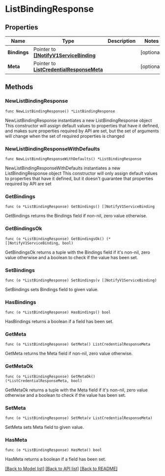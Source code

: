 # ListBindingResponse

## Properties

Name | Type | Description | Notes
------------ | ------------- | ------------- | -------------
**Bindings** | Pointer to [**[]NotifyV1ServiceBinding**](NotifyV1ServiceBinding.md) |  | [optional] 
**Meta** | Pointer to [**ListCredentialResponseMeta**](ListCredentialResponse_meta.md) |  | [optional] 

## Methods

### NewListBindingResponse

`func NewListBindingResponse() *ListBindingResponse`

NewListBindingResponse instantiates a new ListBindingResponse object
This constructor will assign default values to properties that have it defined,
and makes sure properties required by API are set, but the set of arguments
will change when the set of required properties is changed

### NewListBindingResponseWithDefaults

`func NewListBindingResponseWithDefaults() *ListBindingResponse`

NewListBindingResponseWithDefaults instantiates a new ListBindingResponse object
This constructor will only assign default values to properties that have it defined,
but it doesn't guarantee that properties required by API are set

### GetBindings

`func (o *ListBindingResponse) GetBindings() []NotifyV1ServiceBinding`

GetBindings returns the Bindings field if non-nil, zero value otherwise.

### GetBindingsOk

`func (o *ListBindingResponse) GetBindingsOk() (*[]NotifyV1ServiceBinding, bool)`

GetBindingsOk returns a tuple with the Bindings field if it's non-nil, zero value otherwise
and a boolean to check if the value has been set.

### SetBindings

`func (o *ListBindingResponse) SetBindings(v []NotifyV1ServiceBinding)`

SetBindings sets Bindings field to given value.

### HasBindings

`func (o *ListBindingResponse) HasBindings() bool`

HasBindings returns a boolean if a field has been set.

### GetMeta

`func (o *ListBindingResponse) GetMeta() ListCredentialResponseMeta`

GetMeta returns the Meta field if non-nil, zero value otherwise.

### GetMetaOk

`func (o *ListBindingResponse) GetMetaOk() (*ListCredentialResponseMeta, bool)`

GetMetaOk returns a tuple with the Meta field if it's non-nil, zero value otherwise
and a boolean to check if the value has been set.

### SetMeta

`func (o *ListBindingResponse) SetMeta(v ListCredentialResponseMeta)`

SetMeta sets Meta field to given value.

### HasMeta

`func (o *ListBindingResponse) HasMeta() bool`

HasMeta returns a boolean if a field has been set.


[[Back to Model list]](../README.md#documentation-for-models) [[Back to API list]](../README.md#documentation-for-api-endpoints) [[Back to README]](../README.md)


